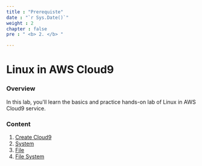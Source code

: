 ```yaml
---
title : "Prerequiste"
date : "`r Sys.Date()`"
weight : 2
chapter : false
pre : " <b> 2. </b> "

---
```

#  Linux in AWS Cloud9

### Overview

  In this lab, you'll learn the basics and practice hands-on lab of Linux in AWS Cloud9 service.

### Content

  1. [Create Cloud9](2.1-create-cloud9/)
  2. [System](2.2-system/)
  3. [File](2.3-file/)
  4. [File System](2.4-filesystems/)
